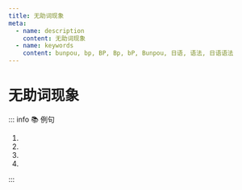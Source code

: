 ```yaml
---
title: 无助词现象
meta:
  - name: description
    content: 无助词现象
  - name: keywords
    content: bunpou, bp, BP, Bp, bP, Bunpou, 日语, 语法, 日语语法
---
```


# 无助词现象

<grammer-content sentence="在**日常口语**中，名词后的助词**「を」、「が」、「は」、「に／へ」**经常脱落，出现「無助詞/ゼロ助詞」现象。**注意：正式场合的讲话或书面中，助词不能脱落！**" />

<grammer-content sentence="有些助词不能脱落，如**「に（表达对象）」「で」「と」「から」「まで」「より」**等。" />

::: info :books: 例句

1. <grammer-content id='term-1-6-1-0' sentence="3[年/ねん][生/せい]の[周/しゅう]さん**（が）**、[二等賞/にとうしょう]でしたね。" trans="三年级的小周同学拿了二等奖。" />
2. <grammer-content id='term-1-6-1-1' sentence="[僕/ぼく]**（は）**、ほとんどテレビ**（を）**みません。" trans="我几乎不看电视。 " />
3. <grammer-content id='term-1-6-1-2' sentence="[来週/らいしゅう]、クラス**で**はっぴょうします。" trans="下周我们将在课堂上宣布。" />
4. <grammer-content id='term-1-6-1-3' sentence="[昨日/きのう][日本/にほん]**から**[戻/もど]りました。" trans="我昨天从日本回来了。" />

:::
